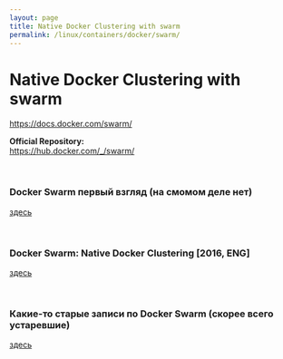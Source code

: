 ```yaml
---
layout: page
title: Native Docker Clustering with swarm
permalink: /linux/containers/docker/swarm/
---
```


# Native Docker Clustering with swarm

https://docs.docker.com/swarm/


**Official Repository:**  
https://hub.docker.com/_/swarm/



<br/>

### Docker Swarm первый взгляд (на смомом деле нет)

[здесь](/linux/containers/docker/swarm/first-look/)


<br/>

### Docker Swarm: Native Docker Clustering [2016, ENG]

[здесь](/linux/containers/docker/swarm/Native_Docker_Clustering/)

<br/>

### Какие-то старые записи по Docker Swarm (скорее всего устаревшие)

[здесь](/linux/containers/docker/swarm/old/)
